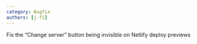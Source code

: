 ```yaml
---
category: Bugfix
authors: [j-f1]
---
```


Fix the “Change server” button being invisible on Netlify deploy previews
